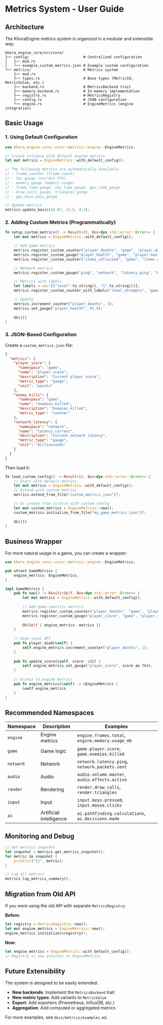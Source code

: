 # Metrics System - User Guide

## Architecture

The KhoraEngine metrics system is organized in a modular and extensible way:

```
khora_engine_core/src/core/
├── config/                         # Centralized configuration
│   ├── mod.rs
│   └── example_custom_metrics.json # Example custom configuration
└── metrics/                        # Metrics system
    ├── mod.rs
    ├── types.rs                    # Base types (MetricId, MetricValue, etc.)
    ├── backend.rs                  # MetricsBackend trait
    ├── memory_backend.rs           # In-memory implementation
    ├── registry.rs                 # MetricsRegistry
    ├── config.rs                   # JSON configuration
    └── engine.rs                   # EngineMetrics (engine integration)
```

## Basic Usage

### 1. Using Default Configuration

```rust
use khora_engine_core::core::metrics::engine::EngineMetrics;

// Create instance with default engine metrics
let mut metrics = EngineMetrics::with_default_config();

// The following metrics are automatically available:
// - frame_counter (frame count)
// - fps_gauge (current FPS)
// - memory_gauge (memory usage)
// - frame_time_gauge, cpu_time_gauge, gpu_time_gauge
// - draw_calls_gauge, triangles_gauge
// - gpu_main_pass_gauge

// Update metrics
metrics.update_basic(16.67, 12.5, 4.2);
```

### 2. Adding Custom Metrics (Programmatically)

```rust
fn setup_custom_metrics() -> Result<(), Box<dyn std::error::Error>> {
    let mut metrics = EngineMetrics::with_default_config();

    // Add game metrics
    metrics.register_custom_counter("player_deaths", "game", "player.deaths", "Number of player deaths")?;
    metrics.register_custom_gauge("player_health", "game", "player.health", "Player health", "percentage")?;
    metrics.register_custom_counter("items_collected", "game", "items.collected", "Items collected")?;

    // Network metrics
    metrics.register_custom_gauge("ping", "network", "latency.ping", "Ping to server", "milliseconds")?;

    // Metrics with labels
    let labels = vec![("level".to_string(), "1".to_string())];
    metrics.register_custom_counter_with_labels("level_attempts", "game", "level.attempts", "Level attempts", labels)?;

    // Update
    metrics.increment_counter("player_deaths", 1);
    metrics.set_gauge("player_health", 85.0);
    
    Ok(())
}
```

### 3. JSON-Based Configuration

Create a `custom_metrics.json` file:

```json
{
  "metrics": {
    "player_score": {
      "namespace": "game",
      "name": "player.score",
      "description": "Current player score",
      "metric_type": "gauge",
      "unit": "points"
    },
    "enemy_kills": {
      "namespace": "game", 
      "name": "enemies.killed",
      "description": "Enemies killed",
      "metric_type": "counter"
    },
    "network_latency": {
      "namespace": "network",
      "name": "latency.current",
      "description": "Current network latency",
      "metric_type": "gauge",
      "unit": "milliseconds"
    }
  }
}
```

Then load it:

```rust
fn load_custom_config() -> Result<(), Box<dyn std::error::Error>> {
    // Start with default metrics
    let mut metrics = EngineMetrics::with_default_config();
    // Extend with custom metrics
    metrics.extend_from_file("custom_metrics.json")?;

    // Or create from scratch with custom config
    let mut custom_metrics = EngineMetrics::new();
    custom_metrics.initialize_from_file("my_game_metrics.json")?;
    
    Ok(())
}
```

## Business Wrapper

For more natural usage in a game, you can create a wrapper:

```rust
use khora_engine_core::core::metrics::engine::EngineMetrics;

pub struct GameMetrics {
    engine_metrics: EngineMetrics,
}

impl GameMetrics {
    pub fn new() -> Result<Self, Box<dyn std::error::Error>> {
        let mut metrics = EngineMetrics::with_default_config();
        
        // Add game-specific metrics
        metrics.register_custom_counter("player_deaths", "game", "player.deaths", "Player deaths")?;
        metrics.register_custom_gauge("player_score", "game", "player.score", "Score", "points")?;
        
        Ok(Self { engine_metrics: metrics })
    }
    
    // High-level API
    pub fn player_died(&self) {
        self.engine_metrics.increment_counter("player_deaths", 1);
    }
    
    pub fn update_score(&self, score: u32) {
        self.engine_metrics.set_gauge("player_score", score as f64);
    }
    
    // Access to engine metrics
    pub fn engine_metrics(&self) -> &EngineMetrics {
        &self.engine_metrics
    }
}
```

## Recommended Namespaces

| Namespace | Description | Examples |
|-----------|-------------|----------|
| `engine` | Engine metrics | `engine.frames.total`, `engine.memory.usage_mb` |
| `game` | Game logic | `game.player.score`, `game.enemies.killed` |
| `network` | Network | `network.latency.ping`, `network.packets.sent` |
| `audio` | Audio | `audio.volume.master`, `audio.effects.active` |
| `render` | Rendering | `render.draw_calls`, `render.triangles` |
| `input` | Input | `input.keys.pressed`, `input.mouse.clicks` |
| `ai` | Artificial intelligence | `ai.pathfinding.calculations`, `ai.decisions.made` |

## Monitoring and Debug

```rust
// Get metrics snapshot
let snapshot = metrics.get_metrics_snapshot();
for metric in snapshot {
    println!("{}", metric);
}

// Log all metrics
metrics.log_metrics_summary();
```

## Migration from Old API

If you were using the old API with separate `MetricsRegistry`:

**Before:**
```rust
let registry = MetricsRegistry::new();
let mut engine_metrics = EngineMetrics::new();
engine_metrics.initialize(&registry)?;
```

**Now:**
```rust
let engine_metrics = EngineMetrics::with_default_config();
// Registry is now internal to EngineMetrics
```

## Future Extensibility

The system is designed to be easily extended:

- **New backends**: Implement the `MetricsBackend` trait
- **New metric types**: Add variants to `MetricValue`
- **Export**: Add exporters (Prometheus, InfluxDB, etc.)
- **Aggregation**: Add computed or aggregated metrics

For more examples, see `docs/metrics/examples.md`.
